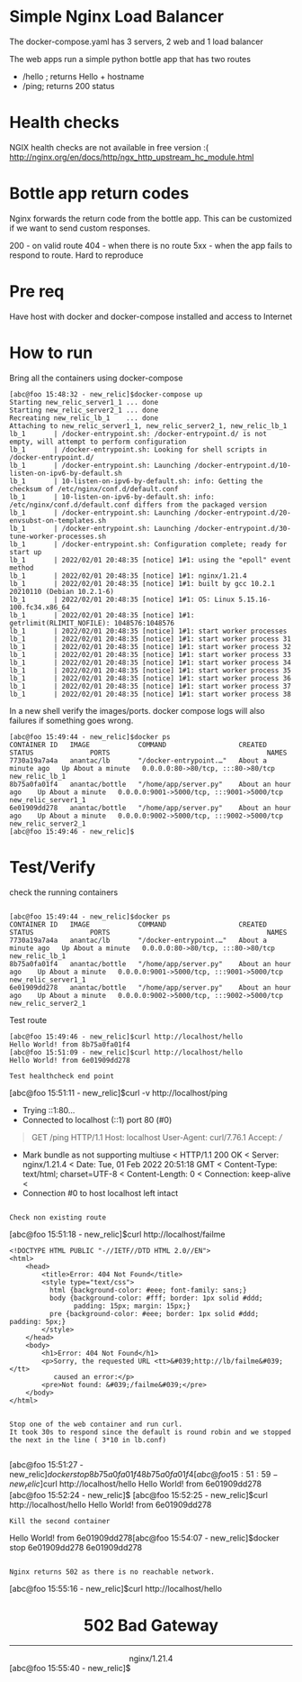 # Simple Nginx Load Balancer

The docker-compose.yaml has 3 servers, 2 web and 1 load balancer

The web apps run a simple python bottle app that has two routes
  - /hello ; returns Hello + hostname
  - /ping; returns 200 status




# Health checks
NGIX health checks are not available in free version :( 
http://nginx.org/en/docs/http/ngx_http_upstream_hc_module.html


# Bottle app return codes
  Nginx forwards the return code from the bottle app. This can be customized if we want to send custom responses.
  
  200 - on valid route
  404 - when there is no route
  5xx - when the app fails to respond to route. Hard to reproduce

# Pre req
  Have host with docker and docker-compose installed and access to Internet

# How to run

Bring all the containers using docker-compose

```
[abc@foo 15:48:32 - new_relic]$docker-compose up
Starting new_relic_server1_1 ... done
Starting new_relic_server2_1 ... done
Recreating new_relic_lb_1    ... done
Attaching to new_relic_server1_1, new_relic_server2_1, new_relic_lb_1
lb_1       | /docker-entrypoint.sh: /docker-entrypoint.d/ is not empty, will attempt to perform configuration
lb_1       | /docker-entrypoint.sh: Looking for shell scripts in /docker-entrypoint.d/
lb_1       | /docker-entrypoint.sh: Launching /docker-entrypoint.d/10-listen-on-ipv6-by-default.sh
lb_1       | 10-listen-on-ipv6-by-default.sh: info: Getting the checksum of /etc/nginx/conf.d/default.conf
lb_1       | 10-listen-on-ipv6-by-default.sh: info: /etc/nginx/conf.d/default.conf differs from the packaged version
lb_1       | /docker-entrypoint.sh: Launching /docker-entrypoint.d/20-envsubst-on-templates.sh
lb_1       | /docker-entrypoint.sh: Launching /docker-entrypoint.d/30-tune-worker-processes.sh
lb_1       | /docker-entrypoint.sh: Configuration complete; ready for start up
lb_1       | 2022/02/01 20:48:35 [notice] 1#1: using the "epoll" event method
lb_1       | 2022/02/01 20:48:35 [notice] 1#1: nginx/1.21.4
lb_1       | 2022/02/01 20:48:35 [notice] 1#1: built by gcc 10.2.1 20210110 (Debian 10.2.1-6) 
lb_1       | 2022/02/01 20:48:35 [notice] 1#1: OS: Linux 5.15.16-100.fc34.x86_64
lb_1       | 2022/02/01 20:48:35 [notice] 1#1: getrlimit(RLIMIT_NOFILE): 1048576:1048576
lb_1       | 2022/02/01 20:48:35 [notice] 1#1: start worker processes
lb_1       | 2022/02/01 20:48:35 [notice] 1#1: start worker process 31
lb_1       | 2022/02/01 20:48:35 [notice] 1#1: start worker process 32
lb_1       | 2022/02/01 20:48:35 [notice] 1#1: start worker process 33
lb_1       | 2022/02/01 20:48:35 [notice] 1#1: start worker process 34
lb_1       | 2022/02/01 20:48:35 [notice] 1#1: start worker process 35
lb_1       | 2022/02/01 20:48:35 [notice] 1#1: start worker process 36
lb_1       | 2022/02/01 20:48:35 [notice] 1#1: start worker process 37
lb_1       | 2022/02/01 20:48:35 [notice] 1#1: start worker process 38
```

In a new shell verify the images/ports. docker compose logs will also failures if something goes wrong.

```
[abc@foo 15:49:44 - new_relic]$docker ps
CONTAINER ID   IMAGE            COMMAND                  CREATED              STATUS              PORTS                                       NAMES
7730a19a7a4a   anantac/lb       "/docker-entrypoint.…"   About a minute ago   Up About a minute   0.0.0.0:80->80/tcp, :::80->80/tcp           new_relic_lb_1
8b75a0fa01f4   anantac/bottle   "/home/app/server.py"    About an hour ago    Up About a minute   0.0.0.0:9001->5000/tcp, :::9001->5000/tcp   new_relic_server1_1
6e01909dd278   anantac/bottle   "/home/app/server.py"    About an hour ago    Up About a minute   0.0.0.0:9002->5000/tcp, :::9002->5000/tcp   new_relic_server2_1
[abc@foo 15:49:46 - new_relic]$
```

# Test/Verify

check the running containers

```

[abc@foo 15:49:44 - new_relic]$docker ps
CONTAINER ID   IMAGE            COMMAND                  CREATED              STATUS              PORTS                                       NAMES
7730a19a7a4a   anantac/lb       "/docker-entrypoint.…"   About a minute ago   Up About a minute   0.0.0.0:80->80/tcp, :::80->80/tcp           new_relic_lb_1
8b75a0fa01f4   anantac/bottle   "/home/app/server.py"    About an hour ago    Up About a minute   0.0.0.0:9001->5000/tcp, :::9001->5000/tcp   new_relic_server1_1
6e01909dd278   anantac/bottle   "/home/app/server.py"    About an hour ago    Up About a minute   0.0.0.0:9002->5000/tcp, :::9002->5000/tcp   new_relic_server2_1

```

Test route

```
[abc@foo 15:49:46 - new_relic]$curl http://localhost/hello
Hello World! from 8b75a0fa01f4
[abc@foo 15:51:09 - new_relic]$curl http://localhost/hello
Hello World! from 6e01909dd278

Test healthcheck end point

```
[abc@foo 15:51:11 - new_relic]$curl -v http://localhost/ping
*   Trying ::1:80...
* Connected to localhost (::1) port 80 (#0)
> GET /ping HTTP/1.1
> Host: localhost
> User-Agent: curl/7.76.1
> Accept: */*
> 
* Mark bundle as not supporting multiuse
< HTTP/1.1 200 OK
< Server: nginx/1.21.4
< Date: Tue, 01 Feb 2022 20:51:18 GMT
< Content-Type: text/html; charset=UTF-8
< Content-Length: 0
< Connection: keep-alive
< 
* Connection #0 to host localhost left intact
```

Check non existing route

```
[abc@foo 15:51:18 - new_relic]$curl http://localhost/failme

    <!DOCTYPE HTML PUBLIC "-//IETF//DTD HTML 2.0//EN">
    <html>
        <head>
            <title>Error: 404 Not Found</title>
            <style type="text/css">
              html {background-color: #eee; font-family: sans;}
              body {background-color: #fff; border: 1px solid #ddd;
                    padding: 15px; margin: 15px;}
              pre {background-color: #eee; border: 1px solid #ddd; padding: 5px;}
            </style>
        </head>
        <body>
            <h1>Error: 404 Not Found</h1>
            <p>Sorry, the requested URL <tt>&#039;http://lb/failme&#039;</tt>
               caused an error:</p>
            <pre>Not found: &#039;/failme&#039;</pre>
        </body>
    </html>

```

Stop one of the web container and run curl. 
It took 30s to respond since the default is round robin and we stopped the next in the line ( 3*10 in lb.conf)


```
[abc@foo 15:51:27 - new_relic]$docker stop 8b75a0fa01f4
8b75a0fa01f4
[abc@foo 15:51:59 - new_relic]$curl http://localhost/hello
Hello World! from 6e01909dd278
[abc@foo 15:52:24 - new_relic]$
[abc@foo 15:52:25 - new_relic]$curl http://localhost/hello
Hello World! from 6e01909dd278

```
Kill the second container

```
Hello World! from 6e01909dd278[abc@foo 15:54:07 - new_relic]$docker stop 6e01909dd278
6e01909dd278
```

Nginx returns 502 as there is no reachable network.

```
[abc@foo 15:55:16 - new_relic]$curl http://localhost/hello
<html>
<head><title>502 Bad Gateway</title></head>
<body>
<center><h1>502 Bad Gateway</h1></center>
<hr><center>nginx/1.21.4</center>
</body>
</html>
[abc@foo 15:55:40 - new_relic]$

```
